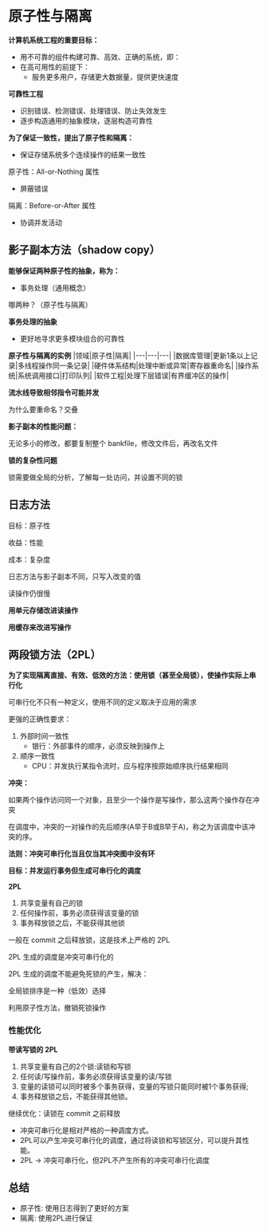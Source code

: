 # 原子性与隔离
**计算机系统工程的重要目标：**
- 用不可靠的组件构建可靠、高效、正确的系统，即：
- 在高可用性的前提下：
  - 服务更多用户，存储更大数据量，提供更快速度

**可靠性工程**
- 识别错误、检测错误、处理错误、防止失效发生
- 逐步构造通用的抽象模块，逐层构造可靠性

**为了保证一致性，提出了原子性和隔离：**
- 保证存储系统多个连续操作的结果一致性

原子性：All-or-Nothing 属性
- 屏蔽错误

隔离：Before-or-After 属性
- 协调并发活动

## 影子副本方法（shadow copy）
**能够保证两种原子性的抽象，称为：**

- 事务处理（通用概念）

哪两种？（原子性与隔离）

**事务处理的抽象**

- 更好地寻求更多模块组合的可靠性

**原子性与隔离的实例**
|领域|原子性|隔离|
|---|---|---|
|数据库管理|更新1条以上记录|多线程操作同一条记录|
|硬件体系结构|处理中断或异常|寄存器重命名|
|操作系统|系统调用接口|打印队列|
|软件工程|处理下层错误|有界缓冲区的操作|

**流水线导致相邻指令可能并发**

为什么要重命名？交叠

**影子副本的性能问题：**

无论多小的修改，都要复制整个 bankfile，修改文件后，再改名文件

**锁的复杂性问题**

锁需要做全局的分析，了解每一处访问，并设置不同的锁

## 日志方法
目标：原子性

收益：性能

成本：复杂度

日志方法与影子副本不同，只写入改变的值

读操作仍很慢

**用单元存储改进读操作**

**用缓存来改进写操作**

## 两段锁方法（2PL）
**为了实现隔离直接、有效、低效的方法：使用锁（甚至全局锁），使操作实际上串行化**

可串行化不只有一种定义，使用不同的定义取决于应用的需求

更强的正确性要求：
1. 外部时间一致性
   - 银行：外部事件的顺序，必须反映到操作上
2. 顺序一致性
   - CPU：并发执行某指令流时，应与程序按原始顺序执行结果相同

**冲突：**

如果两个操作访问同一个对象，且至少一个操作是写操作，那么这两个操作存在冲突

在调度中，冲突的一对操作的先后顺序(A早于B或B早于A)，称之为该调度中该冲突的序。

**法则：冲突可串行化当且仅当其冲突图中没有环**

**目标：并发运行事务但生成可串行化的调度**

**2PL**

1. 共享变量有自己的锁
2. 任何操作前，事务必须获得该变量的锁
3. 事务释放锁之后，不能获得其他锁

一般在 commit 之后释放锁，这是技术上严格的 2PL

2PL 生成的调度是冲突可串行化的

2PL 生成的调度不能避免死锁的产生，解决：

全局锁排序是一种（低效）选择

利用原子性方法，撤销死锁操作

### 性能优化
**带读写锁的 2PL**
1. 共享变量有自己的2个锁:读锁和写锁
2. 任何读/写操作前，事务必须获得该变量的读/写锁
3. 变量的读锁可以同时被多个事务获得，变量的写锁只能同时被1个事务获得;
4. 事务释放锁之后，不能获得其他锁。

继续优化：读锁在 commit 之前释放

- 冲突可串行化是相对严格的一种调度方式。
- 2PL可以产生冲突可串行化的调度，通过将读锁和写锁区分，可以提升其性能。
- 2PL → 冲突可串行化，但2PL不产生所有的冲突可串行化调度

## 总结
- 原子性: 使用日志得到了更好的方案
- 隔离: 使用2PL进行保证
